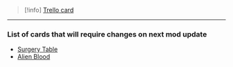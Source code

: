 

> [!info] [Trello card](https://trello.com/c/GDdDa1Eb/32-upcoming-changes)

---

### List of cards that will require changes on next mod update

- [Surgery Table](../Items/Surgery%20Table.md)
- [Alien Blood](../Items/Alien%20Blood.md)